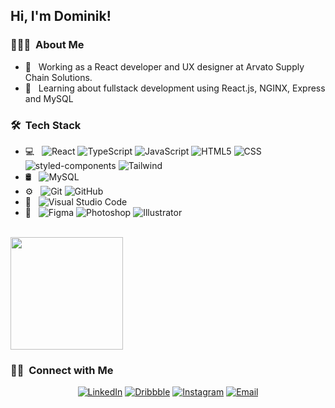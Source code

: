 <h2> Hi, I'm Dominik!</h2>

<h3>👨🏼‍💻 &nbsp;About Me </h3>

- 💼 &nbsp; Working as a React developer and UX designer at Arvato Supply Chain Solutions.
- 🌱 &nbsp; Learning about fullstack development using React.js, NGINX, Express and MySQL

<h3> 🛠 &nbsp;Tech Stack</h3>

- 💻 &nbsp;
  ![React](https://img.shields.io/badge/-React-333333?style=flat&logo=react)
  ![TypeScript](https://img.shields.io/badge/-TypeScript-333333?style=flat&logo=typescript)
  ![JavaScript](https://img.shields.io/badge/-JavaScript-333333?style=flat&logo=javascript)
  ![HTML5](https://img.shields.io/badge/-HTML5-333333?style=flat&logo=HTML5)
  ![CSS](https://img.shields.io/badge/-CSS-333333?style=flat&logo=CSS3&logoColor=1572B6)
  ![styled-components](https://img.shields.io/badge/-Styled%20Components-333333?style=flat&logo=styled-components&logoColor=563D7C)
  ![Tailwind](https://img.shields.io/badge/-Tailwind-333333?style=flat&logo=tailwind-css&logoColor=563D7C)
- 🛢 &nbsp;
  ![MySQL](https://img.shields.io/badge/-MySQL-333333?style=flat&logo=mysql)
- ⚙️ &nbsp;
  ![Git](https://img.shields.io/badge/-Git-333333?style=flat&logo=git)
  ![GitHub](https://img.shields.io/badge/-GitHub-333333?style=flat&logo=github)
- 🔧 &nbsp;
  ![Visual Studio Code](https://img.shields.io/badge/-Visual%20Studio%20Code-333333?style=flat&logo=visual-studio-code&logoColor=007ACC)
- 🎨 &nbsp;
  ![Figma](https://img.shields.io/badge/-Figma-333333?style=flat&logo=figma)
  ![Photoshop](https://img.shields.io/badge/-Photoshop-333333?style=flat&logo=adobe-photoshop)
  ![Illustrator](https://img.shields.io/badge/-Illustrator-333333?style=flat&logo=adobe-illustrator)

<br/>

<a href="https://github.com/dmnkb">
  <img height="180em" src="https://github-readme-stats.vercel.app/api?username=dmnkb&theme=buefy&show_icons=true" />

</a>

<br/>

<h3> 🤝🏻 &nbsp;Connect with Me </h3>

<p align="center">
<a href="https://www.linkedin.com/in/dominik-borchert-938550213/" target="_blank"><img alt="LinkedIn" src="https://img.shields.io/badge/LinkedIn-Dominik%20Borchert-blue?style=flat-square&logo=linkedin"></a>
<a href="https://dribbble.com/DominikBorchert" target="_blank"><img alt="Dribbble" src="https://img.shields.io/badge/Dribbble-Dominik%20Borchert-blue?style=flat-square&logo=dribbble"></a>
<a href="https://www.instagram.com/dmnkb/" target="_blank"><img alt="Instagram" src="https://img.shields.io/badge/Instagram-dmnkb-blue?style=flat-square&logo=instagram"></a>
<a href="mailto:dev@borchert.me"><img alt="Email" src="https://img.shields.io/badge/Email-dev@borchert.me-blue?style=flat-square&logo=gmail"></a>
</p>
